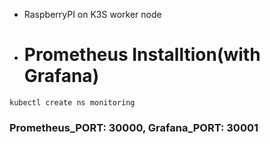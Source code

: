 + RaspberryPI on K3S worker node
+ # Prometheus Installtion(with Grafana)
```
kubectl create ns monitoring
```

### Prometheus_PORT: 30000, Grafana_PORT: 30001
